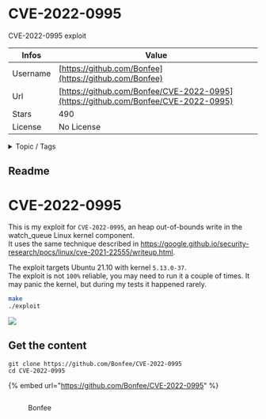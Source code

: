 # CVE-2022-0995

CVE-2022-0995 exploit

| Infos    | Value                                                              |
| -------- | -------------------------------------------------------------------|
| Username | [https://github.com/Bonfee](https://github.com/Bonfee) |
| Url      | [https://github.com/Bonfee/CVE-2022-0995](https://github.com/Bonfee/CVE-2022-0995)                                               |
| Stars    | 490                                                          |
| License  | No License                                                        |

<details>

<summary>Topic / Tags</summary>



</details>

## Readme

# CVE-2022-0995
This is my exploit for `CVE-2022-0995`, an heap out-of-bounds write in the watch_queue Linux kernel component.  
It uses the same technique described in https://google.github.io/security-research/pocs/linux/cve-2021-22555/writeup.html.  

The exploit targets Ubuntu 21.10 with kernel `5.13.0-37`.  
The exploit is not `100%` reliable, you may need to run it a couple of times.  It may panic the kernel, but during my tests it happened rarely.  
```sh
make
./exploit
```

![](./poc.png)


## Get the content

```
git clone https://github.com/Bonfee/CVE-2022-0995
cd CVE-2022-0995
```

{% embed url="https://github.com/Bonfee/CVE-2022-0995" %}

<figure><img src="https://avatars.githubusercontent.com/u/53857102?v=4" alt=""><figcaption><p>Bonfee</p></figcaption></figure>
